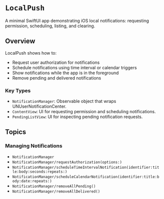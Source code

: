 # ``LocalPush``

A minimal SwiftUI app demonstrating iOS local notifications: requesting permission, scheduling, listing, and clearing.

## Overview

LocalPush shows how to:

- Request user authorization for notifications
- Schedule notifications using time interval or calendar triggers
- Show notifications while the app is in the foreground
- Remove pending and delivered notifications

### Key Types

- ``NotificationManager``: Observable object that wraps UNUserNotificationCenter.
- ``ContentView``: UI for requesting permission and scheduling notifications.
- ``PendingListView``: UI for inspecting pending notification requests.

## Topics

### Managing Notifications

- ``NotificationManager``
- ``NotificationManager/requestAuthorization(options:)``
- ``NotificationManager/scheduleTimeIntervalNotification(identifier:title:body:seconds:repeats:)``
- ``NotificationManager/scheduleCalendarNotification(identifier:title:body:date:repeats:)``
- ``NotificationManager/removeAllPending()``
- ``NotificationManager/removeAllDelivered()``
